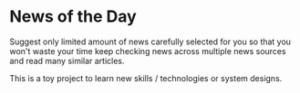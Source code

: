 
# News of the Day

Suggest only limited amount of news carefully selected for you so that you
won't waste your time keep checking news across multiple news sources and
read many similar articles.

This is a toy project to learn new skills / technologies or system designs.
